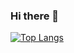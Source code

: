 ### Hi there 👋

[![Top Langs](https://github-readme-stats.vercel.app/api/top-langs/?username=emmajuettner&layout=compact)](https://github.com/anuraghazra/github-readme-stats)
